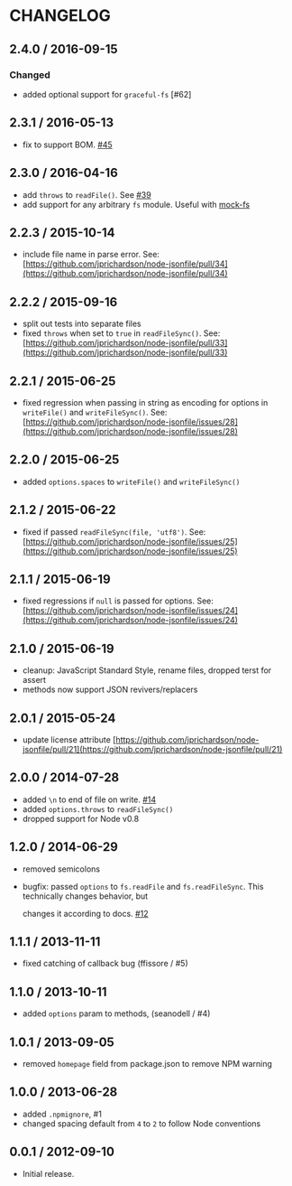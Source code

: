 # CHANGELOG

## 2.4.0 / 2016-09-15

### Changed

* added optional support for `graceful-fs` \[\#62\]

## 2.3.1 / 2016-05-13

* fix to support BOM. [\#45](https://github.com/jprichardson/node-jsonfile/issues/45)

## 2.3.0 / 2016-04-16

* add `throws` to `readFile()`. See [\#39](https://github.com/jprichardson/node-jsonfile/pull/39)
* add support for any arbitrary `fs` module. Useful with [mock-fs](https://www.npmjs.com/package/mock-fs)

## 2.2.3 / 2015-10-14

* include file name in parse error. See: [https://github.com/jprichardson/node-jsonfile/pull/34](https://github.com/jprichardson/node-jsonfile/pull/34)

## 2.2.2 / 2015-09-16

* split out tests into separate files
* fixed `throws` when set to `true` in `readFileSync()`. See: [https://github.com/jprichardson/node-jsonfile/pull/33](https://github.com/jprichardson/node-jsonfile/pull/33)

## 2.2.1 / 2015-06-25

* fixed regression when passing in string as encoding for options in `writeFile()` and `writeFileSync()`. See: [https://github.com/jprichardson/node-jsonfile/issues/28](https://github.com/jprichardson/node-jsonfile/issues/28)

## 2.2.0 / 2015-06-25

* added `options.spaces` to `writeFile()` and `writeFileSync()`

## 2.1.2 / 2015-06-22

* fixed if passed `readFileSync(file, 'utf8')`. See: [https://github.com/jprichardson/node-jsonfile/issues/25](https://github.com/jprichardson/node-jsonfile/issues/25)

## 2.1.1 / 2015-06-19

* fixed regressions if `null` is passed for options. See: [https://github.com/jprichardson/node-jsonfile/issues/24](https://github.com/jprichardson/node-jsonfile/issues/24)

## 2.1.0 / 2015-06-19

* cleanup: JavaScript Standard Style, rename files, dropped terst for assert
* methods now support JSON revivers/replacers

## 2.0.1 / 2015-05-24

* update license attribute [https://github.com/jprichardson/node-jsonfile/pull/21](https://github.com/jprichardson/node-jsonfile/pull/21)

## 2.0.0 / 2014-07-28

* added `\n` to end of file on write. [\#14](https://github.com/jprichardson/node-jsonfile/pull/14)
* added `options.throws` to `readFileSync()`
* dropped support for Node v0.8

## 1.2.0 / 2014-06-29

* removed semicolons
* bugfix: passed `options` to `fs.readFile` and `fs.readFileSync`. This technically changes behavior, but

  changes it according to docs. [\#12](https://github.com/jprichardson/node-jsonfile/issues/12)

## 1.1.1 / 2013-11-11

* fixed catching of callback bug \(ffissore / \#5\)

## 1.1.0 / 2013-10-11

* added `options` param to methods, \(seanodell / \#4\)

## 1.0.1 / 2013-09-05

* removed `homepage` field from package.json to remove NPM warning

## 1.0.0 / 2013-06-28

* added `.npmignore`, \#1
* changed spacing default from `4` to `2` to follow Node conventions

## 0.0.1 / 2012-09-10

* Initial release.

